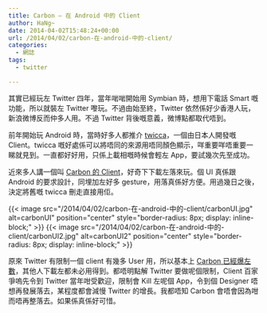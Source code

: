 ```yaml
---
title: Carbon – 在 Android 中的 Client
author: HaNg~
date: 2014-04-02T15:48:24+00:00
url: /2014/04/02/carbon-在-android-中的-client/
categories:
  - 網誌
tags:
  - twitter

---
```

其實已經玩左 Twitter 四年，當年啱啱開始用 Symbian 時，想用下電話 Smart 嘅功能，所以就裝左 Twitter 嚟玩。不過由始至終，Twitter 依然係好少香港人玩，新浪微博反而仲多人用。不過 Twitter 背後嘅意義，微博點都取代唔到。

前年開始玩 Android 時，當時好多人都推介 [twicca][1]，一個由日本人開發嘅 Client。twicca 嘅好處係可以將唔同的來源用唔同顏色顯示，咩重要咩唔重要一睇就見到。一直都好好用，只係上載相嘅時候會輕左 App，要試幾次先至成功。

<!--more-->

近來多人講一個叫 [Carbon 的 Client][2]，好奇下下載左落來玩。個 UI 真係跟 Android 的要求設計，同埋加左好多 gesture，用落真係好方便。用過幾日之後，決定將舊嘅 twicca 刪走直接用佢。

{{< image src="/2014/04/02/carbon-在-android-中的-client/carbonUI.jpg" alt=carbonUI" position="center" style="border-radius: 8px; display: inline-block;" >}} 
{{< image src="/2014/04/02/carbon-在-android-中的-client/carbonUI2.jpg" alt=carbonUI2" position="center" style="border-radius: 8px; display: inline-block;" >}} 

原來 Twitter 有限制一個 client 有幾多 User 用，所以基本上 [Carbon 已經爆左數][3]，其他人下載左都未必用得到。都唔明點解 Twitter 要做呢個限制，Client 百家爭嗚先令到 Twitter 當年咁受歡迎，限制會 Kill 左呢個 App，令到個 Designer 唔想再發展落去，某程度都會減慢 Twitter 的增長。我都唔知 Carbon 會唔會因為咁而唔再整落去。如果係真係好可惜。


 [1]: https://play.google.com/store/apps/details?id=jp.r246.twicca
 [2]: https://play.google.com/store/apps/details?id=com.dotsandlines.carbon&hl=zh_TW
 [3]: http://news.softpedia.com/news/Carbon-Is-the-Latest-Victim-of-Twitter-s-Token-Limit-415704.shtml